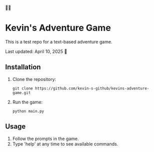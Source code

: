 🌈🌈
# Kevin's Adventure Game

This is a test repo for a text-based adventure game.

Last updated: April 10, 2025 🌸

## Installation

1. Clone the repository:
   ```
   git clone https://github.com/kevin-s-github/kevins-adventure-game.git
   ```

2. Run the game:
   ```
   python main.py
   ```

## Usage

1. Follow the prompts in the game.
2. Type 'help' at any time to see available commands.
